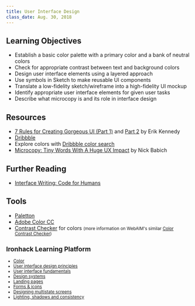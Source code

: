 ```yaml
---
title: User Interface Design
class_date: Aug. 30, 2018
---
```



Learning Objectives
-------------------

- Establish a basic color palette with a primary color and a bank of neutral colors
- Check for appropriate contrast between text and background colors
- Design user interface elements using a layered approach
- Use symbols in Sketch to make reusable UI components
- Translate a low-fidelity sketch/wireframe into a high-fidelity UI mockup
- Identify appropriate user interface elements for given user tasks
- Describe what microcopy is and its role in interface design


Resources
---------

- [7 Rules for Creating Gorgeous UI (Part 1)](https://medium.com/@erikdkennedy/7-rules-for-creating-gorgeous-ui-part-1-559d4e805cda) and [Part 2](https://medium.com/@erikdkennedy/7-rules-for-creating-gorgeous-ui-part-2-430de537ba96) by Erik Kennedy
- [Dribbble](https://dribbble.com)
- Explore colors with [Dribbble color search](https://dribbble.com/colors/)
- [Microcopy: Tiny Words With A Huge UX Impact](https://uxplanet.org/microcopy-tiny-words-with-a-huge-ux-impact-90140acc6e42) by Nick Babich


Further Reading
---------------

- [Interface Writing: Code for Humans](https://www.nicolefenton.com/interface-writing/)


Tools
-----

- [Paletton](http://paletton.com/)
- [Adobe Color CC](https://color.adobe.com/create/color-wheel/)
- [Contrast Checker](https://contrastchecker.com) for colors <small>(more information on WebAIM's similar [Color Contrast Checker](https://webaim.org/resources/contrastchecker/))


Ironhack Learning Platform
---------------------------

- [Color](http://learn.ironhack.com/#/learning_unit/5068)
- [User interface design principles](http://learn.ironhack.com/#/learning_unit/5033)
- [User interface fundamentals](http://learn.ironhack.com/#/learning_unit/5060)
- [Design systems](http://learn.ironhack.com/#/learning_unit/5079)
- [Landing pages](http://learn.ironhack.com/#/learning_unit/5098)
- [Forms & icons](http://learn.ironhack.com/#/learning_unit/5072)
- [Designing multistate screens](http://learn.ironhack.com/#/learning_unit/5075)
- [Lighting, shadows and consistency](http://learn.ironhack.com/#/learning_unit/5076)
